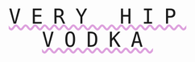 
<html>
<head><title>Exercise 8</title>
<style>
.logo {
  text-transform: uppercase;
  font-family: monospace;
  text-align: center;
  font-weight: 100;
  font-size: 40px;
  letter-spacing: 20px;
  text-decoration: underline wavy plum;
}
</style>
</head>
<body>
<div class="logo">Very Hip Vodka</div>
</body>
</html>

